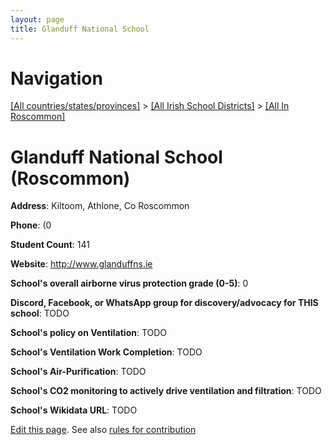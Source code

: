 ```yaml
---
layout: page
title: Glanduff National School
---
```

# Navigation

[[All countries/states/provinces]](../../..) > [[All Irish School Districts]](../..) > [[All In Roscommon]](..)

# Glanduff National School (Roscommon)

**Address**: Kiltoom, Athlone, Co Roscommon

**Phone**: (0

**Student Count**: 141

**Website**: <http://www.glanduffns.ie>

**School's overall airborne virus protection grade (0-5)**: 0

**Discord, Facebook, or WhatsApp group for discovery/advocacy for THIS school**: TODO

**School's policy on Ventilation**: TODO

**School's Ventilation Work Completion**: TODO

**School's Air-Purification**: TODO

**School's CO2 monitoring to actively drive ventilation and filtration**: TODO

**School's Wikidata URL**: TODO


[Edit this page](https://github.com/ventilate-schools/Ireland/edit/main/./Roscommon/Glanduff_National_School.md). See also [rules for contribution](../../../contribution-rules/)